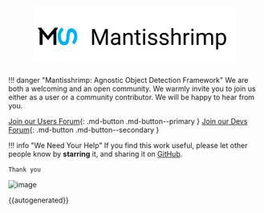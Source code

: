 # <img src="images/row_logo.svg" alt="logo" width="400px" style="display: block; margin-left: auto; margin-right: auto"/>

##

!!! danger "Mantisshrimp: Agnostic Object Detection Framework"
    We are both a welcoming and an open community. 
    We warmly invite you to join us either as a user or a community contributor.
    We will be happy to hear from you.

[Join our Users Forum](https://spectrum.chat/mantis){: .md-button .md-button--primary }
[Join our Devs Forum](https://discord.gg/QxHctJF){: .md-button .md-button--secondary }


!!! info "We Need Your Help" 
    If you find this work useful, please let other people know by **starring** it,
    and sharing it on [GitHub](https://github.com/airctic/Mantisshrimp).

    Thank you
    
![image](images/mantis-end-to-end-training.gif)
    
{{autogenerated}}
